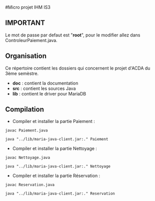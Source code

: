 #Micro projet IHM IS3

## IMPORTANT
Le mot de passe par defaut est "**root**", pour le modifier allez dans ControleurPaiement.java.

## Organisation
Ce répertoire contient les dossiers qui concernent le projet d'ACDA du 3ème semèstre.
*	**doc** : contient la documentation
*	**src** : contient les sources Java
*	**lib** : contient le driver pour MariaDB

## Compilation
*	Compiler et installer la partie Paiement :

``javac Paiement.java`` 

``java "../lib/maria-java-client.jar:." Paiement`` 

*	Compiler et installer la partie Nettoyage :

``javac Nettoyage.java`` 

``java "../lib/maria-java-client.jar:." Nettoyage`` 

*	Compiler et installer la partie Réservation :

``javac Reservation.java`` 

``java "../lib/maria-java-client.jar:." Reservation`` 
